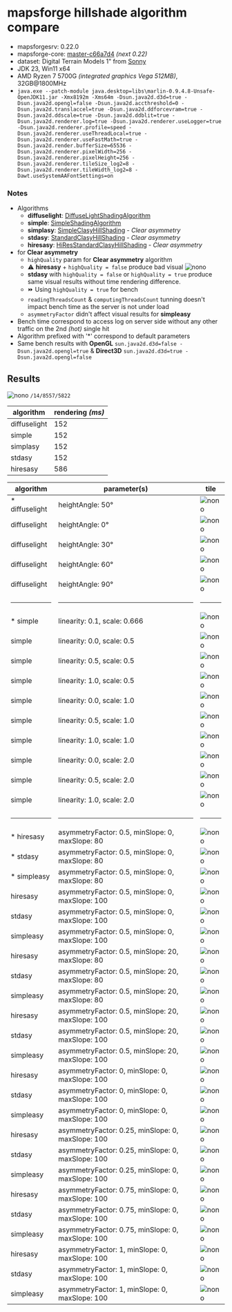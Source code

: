 # mapsforge hillshade algorithm compare

- mapsforgesrv: 0.22.0
- mapsforge-core: [master-c66a7d4](https://github.com/mapsforge/mapsforge/commit/c66a7d4faa2ed788a5f75ab4d25acaf2528907ae) _(next 0.22)_
- dataset: Digital Terrain Models 1" from [Sonny](https://drive.google.com/drive/folders/0BxphPoRgwhnoWkRoTFhMbTM3RDA?resourcekey=0-wRe5bWl96pwvQ9tAfI9cQg)
- JDK 23, Win11 x64
- AMD Ryzen 7 5700G *(integrated graphics Vega 512MB)*,  32GB@1800MHz
- `java.exe --patch-module java.desktop=libs\marlin-0.9.4.8-Unsafe-OpenJDK11.jar -Xmx8192m -Xms64m -Dsun.java2d.d3d=true -Dsun.java2d.opengl=false -Dsun.java2d.accthreshold=0 -Dsun.java2d.translaccel=true -Dsun.java2d.ddforcevram=true -Dsun.java2d.ddscale=true -Dsun.java2d.ddblit=true -Dsun.java2d.renderer.log=true -Dsun.java2d.renderer.useLogger=true -Dsun.java2d.renderer.profile=speed -Dsun.java2d.renderer.useThreadLocal=true -Dsun.java2d.renderer.useFastMath=true -Dsun.java2d.render.bufferSize=65536 -Dsun.java2d.renderer.pixelWidth=256 -Dsun.java2d.renderer.pixelHeight=256 -Dsun.java2d.renderer.tileSize_log2=8 -Dsun.java2d.renderer.tileWidth_log2=8 -Dawt.useSystemAAFontSettings=on`

### Notes
- Algorithms
  - **diffuselight**: [DiffuseLightShadingAlgorithm](https://github.com/mapsforge/mapsforge/blob/master/mapsforge-map/src/main/java/org/mapsforge/map/layer/hills/DiffuseLightShadingAlgorithm.java)
  - **simple**: [SimpleShadingAlgorithm](https://github.com/mapsforge/mapsforge/blob/master/mapsforge-map/src/main/java/org/mapsforge/map/layer/hills/SimpleShadingAlgorithm.java)
  - **simplasy**: [SimpleClasyHillShading](https://github.com/mapsforge/mapsforge/blob/master/mapsforge-map/src/main/java/org/mapsforge/map/layer/hills/SimpleClasyHillShading.java) - _Clear asymmetry_
  - **stdasy**: [StandardClasyHillShading](https://github.com/mapsforge/mapsforge/blob/master/mapsforge-map/src/main/java/org/mapsforge/map/layer/hills/StandardClasyHillShading.java) - _Clear asymmetry_
  - **hiresasy**: [HiResStandardClasyHillShading](https://github.com/mapsforge/mapsforge/blob/master/mapsforge-map/src/main/java/org/mapsforge/map/layer/hills/HiResStandardClasyHillShading.java) - _Clear asymmetry_
- for **Clear asymmetry** 
  -  `highQuality` param for **Clear asymmetry** algorithm
    - :warning: **hiresasy** + `highQuality = false` produce bad visual
    ![nono](.\hillshade_compare\hr_x-lq.png)
    - **stdasy** with `highQuality = false` or `highQuality = true` produce same visual results without time rendering difference. 
    - :fast_forward: Using `highQuality = true` for bench
  - `readingThreadsCount` & `computingThreadsCount` tunning doesn't impact bench time as the server is not under load
  - `asymmetryFactor` didn't affect visual results for **simpleasy**
- Bench time correspond to access log on server side without any other traffic on the 2nd _(hot)_ single hit 
- Algorithm prefixed with '*' correspond to default parameters
- Same bench results with **OpenGL** `sun.java2d.d3d=false -Dsun.java2d.opengl=true` & **Direct3D** `sun.java2d.d3d=true -Dsun.java2d.opengl=false`

## Results

![nono](.\hillshade_compare\nono.png)
`/14/8557/5822`

| algorithm    | rendering *(ms)* |
| ------------ | ---------------- |
| diffuselight | 152              |
| simple       | 152              |
| simplasy     | 152              |
| stdasy       | 152              |
| hiresasy     | 586              |


| algorithm        | parameter(s)                                               | tile                                            |
| ---------------- | ---------------------------------------------------------- | ----------------------------------------------- |
| * diffuselight | heightAngle: 50°                                             | ![nono](.\hillshade_compare\dl_50.png)          |
| diffuselight   | heightAngle: 0°                                              | ![nono](.\hillshade_compare\dl_0.png)           |
| diffuselight   | heightAngle: 30°                                             | ![nono](.\hillshade_compare\dl_30.png)          |
| diffuselight   | heightAngle: 60°                                             | ![nono](.\hillshade_compare\dl_60.png)          |
| diffuselight   | heightAngle: 90°                                             | ![nono](.\hillshade_compare\dl_90.png)          |
| <hr>           | <hr>                                                         | <hr>                                            |
| * simple       | linearity: 0.1, scale: 0.666                                 | ![nono](.\hillshade_compare\si_0.1-0.666.png)   |
| simple         | linearity: 0.0, scale: 0.5                                   | ![nono](.\hillshade_compare\si_0-0.5.png)       |
| simple         | linearity: 0.5, scale: 0.5                                   | ![nono](.\hillshade_compare\si_0.5-0.5.png)     |
| simple         | linearity: 1.0, scale: 0.5                                   | ![nono](.\hillshade_compare\si_1-0.5.png)       |
| simple         | linearity: 0.0, scale: 1.0                                   | ![nono](.\hillshade_compare\si_0-1.png)         |
| simple         | linearity: 0.5, scale: 1.0                                   | ![nono](.\hillshade_compare\si_0.5-1.png)       |
| simple         | linearity: 1.0, scale: 1.0                                   | ![nono](.\hillshade_compare\si_1-1.png)         |
| simple         | linearity: 0.0, scale: 2.0                                   | ![nono](.\hillshade_compare\si_0-2.png)         |
| simple         | linearity: 0.5, scale: 2.0                                   | ![nono](.\hillshade_compare\si_0.5-2.png)       |
| simple         | linearity: 1.0, scale: 2.0                                   | ![nono](.\hillshade_compare\si_1-2.png)         |
| <hr>           | <hr>                                                         | <hr>                                            |
| * hiresasy     | asymmetryFactor: 0.5, minSlope: 0, maxSlope: 80              | ![nono](.\hillshade_compare\hr_0.5-0-80-1.png)  |
| * stdasy       | asymmetryFactor: 0.5, minSlope: 0, maxSlope: 80              | ![nono](.\hillshade_compare\st_0.5-0-80-1.png)  |
| * simpleasy    | asymmetryFactor: 0.5, minSlope: 0, maxSlope: 80              | ![nono](.\hillshade_compare\sa_0.5-0-80-1.png)  |
| hiresasy       | asymmetryFactor: 0.5, minSlope: 0, maxSlope: 100             | ![nono](.\hillshade_compare\hr_0.5-0-100-1.png) |
| stdasy         | asymmetryFactor: 0.5, minSlope: 0, maxSlope: 100             | ![nono](.\hillshade_compare\st_0.5-0-100-1.png) |
| simpleasy      | asymmetryFactor: 0.5, minSlope: 0, maxSlope: 100             | ![nono](.\hillshade_compare\sa_0.5-0-100-1.png) |
| hiresasy       | asymmetryFactor: 0.5, minSlope: 20, maxSlope: 80             | ![nono](.\hillshade_compare\hr_0.5-20-80-1.png) |
| stdasy         | asymmetryFactor: 0.5, minSlope: 20, maxSlope: 80             | ![nono](.\hillshade_compare\st_0.5-20-80-1.png) |
| simpleasy      | asymmetryFactor: 0.5, minSlope: 20, maxSlope: 80             | ![nono](.\hillshade_compare\sa_0.5-20-80-1.png) |
| hiresasy       | asymmetryFactor: 0.5, minSlope: 20, maxSlope: 100            | ![nono](.\hillshade_compare\hr_0.5-20-100-1.png)|
| stdasy         | asymmetryFactor: 0.5, minSlope: 20, maxSlope: 100            | ![nono](.\hillshade_compare\st_0.5-20-100-1.png)|
| simpleasy      | asymmetryFactor: 0.5, minSlope: 20, maxSlope: 100            | ![nono](.\hillshade_compare\sa_0.5-20-100-1.png)|
| hiresasy       | asymmetryFactor: 0, minSlope: 0, maxSlope: 100               | ![nono](.\hillshade_compare\hr_0-0-100-1.png)   |
| stdasy         | asymmetryFactor: 0, minSlope: 0, maxSlope: 100               | ![nono](.\hillshade_compare\st_0-0-100-1.png)   |
| simpleasy      | asymmetryFactor: 0, minSlope: 0, maxSlope: 100               | ![nono](.\hillshade_compare\sa_0-0-100-1.png)   |
| hiresasy       | asymmetryFactor: 0.25, minSlope: 0, maxSlope: 100            | ![nono](.\hillshade_compare\hr_0.25-0-100-1.png)|
| stdasy         | asymmetryFactor: 0.25, minSlope: 0, maxSlope: 100            | ![nono](.\hillshade_compare\st_0.25-0-100-1.png)|
| simpleasy      | asymmetryFactor: 0.25, minSlope: 0, maxSlope: 100            | ![nono](.\hillshade_compare\sa_0.25-0-100-1.png)|
| hiresasy       | asymmetryFactor: 0.75, minSlope: 0, maxSlope: 100            | ![nono](.\hillshade_compare\hr_0.75-0-100-1.png)|
| stdasy         | asymmetryFactor: 0.75, minSlope: 0, maxSlope: 100            | ![nono](.\hillshade_compare\st_0.75-0-100-1.png)|
| simpleasy      | asymmetryFactor: 0.75, minSlope: 0, maxSlope: 100            | ![nono](.\hillshade_compare\sa_0.75-0-100-1.png)|
| hiresasy       | asymmetryFactor: 1, minSlope: 0, maxSlope: 100               | ![nono](.\hillshade_compare\hr_1-0-100-1.png)   |
| stdasy         | asymmetryFactor: 1, minSlope: 0, maxSlope: 100               | ![nono](.\hillshade_compare\st_1-0-100-1.png)   |
| simpleasy      | asymmetryFactor: 1, minSlope: 0, maxSlope: 100               | ![nono](.\hillshade_compare\sa_1-0-100-1.png)   |

